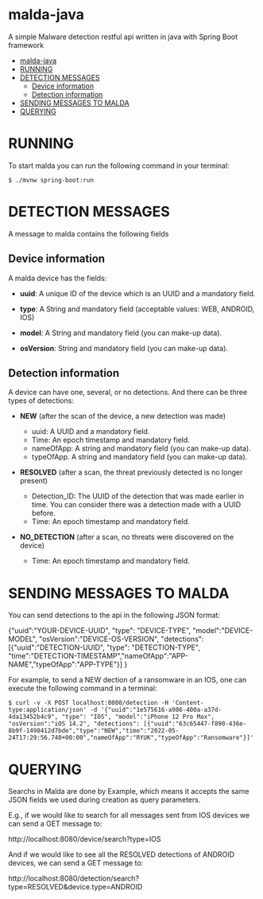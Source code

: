 # malda-java
A simple Malware detection restful api written in java with Spring Boot framework

- [malda-java](#malda-java)
- [RUNNING](#running)
- [DETECTION MESSAGES](#detection-messages)
  - [Device information](#device-information)
  - [Detection information](#detection-information)
- [SENDING MESSAGES TO MALDA](#sending-messages-to-malda)
- [QUERYING](#querying)

# RUNNING
To start malda you can run the following command in your terminal:

```shell
$ ./mvnw spring-boot:run
```

# DETECTION MESSAGES
A message to malda contains the following fields

## Device information
A malda device has the fields:

- **uuid**: A unique ID of the device which is an UUID and a mandatory field.

- **type**: A String and mandatory field (acceptable values: WEB, ANDROID, IOS)

- **model**: A String and mandatory field (you can make-up data).

- **osVersion**: String and mandatory field (you can make-up data).

## Detection information
A device can have one, several, or no detections. And there can be three types of detections:

- **NEW** (after the scan of the device, a new detection was made)
  - uuid: A UUID and a mandatory field.
  - Time: An epoch timestamp and mandatory field.
  - nameOfApp: A string and mandatory field (you can make-up data).
  - typeOfApp. A string and mandatory field (you can make-up data).

- **RESOLVED** (after a scan, the threat previously detected is no longer present)
  - Detection_ID: The UUID of the detection that was made earlier in time. You can consider there was a detection made with a UUID before.
  - Time: An epoch timestamp and mandatory field.

- **NO_DETECTION** (after a scan, no threats were discovered on the device)
  - Time: An epoch timestamp and mandatory field.

# SENDING MESSAGES TO MALDA
You can send detections to the api in the following JSON format:

{"uuid":"YOUR-DEVICE-UUID", "type": "DEVICE-TYPE", "model":"DEVICE-MODEL", "osVersion":"DEVICE-OS-VERSION", "detections": [{"uuid":"DETECTION-UUID", "type": "DETECTION-TYPE", "time":"DETECTION-TIMESTAMP","nameOfApp":"APP-NAME","typeOfApp":"APP-TYPE"}] }

For example, to send a NEW dection of a ransomware in an IOS, one can execute the following command in a terminal:

```shell
$ curl -v -X POST localhost:8080/detection -H 'Content-type:application/json' -d '{"uuid":"1e575616-a986-400a-a37d-4da13452b4c9", "type": "IOS", "model":"iPhone 12 Pro Max", "osVersion":"iOS 14.2", "detections": [{"uuid":"63c65447-f890-436e-8b9f-1498412d7bde","type":"NEW","time":"2022-05-24T17:29:56.740+00:00","nameOfApp":"RYUK","typeOfApp":"Ransomware"}]'
```

# QUERYING
Searchs in Malda are done by Example, which means it accepts the same JSON fields we used during creation as query parameters. 

E.g., if we would like to search for all messages sent from IOS devices we can send a GET message to:

http://localhost:8080/device/search?type=IOS

And if we would like to see all the RESOLVED detections of ANDROID devices, we can send a GET message to:

http://localhost:8080/detection/search?type=RESOLVED&device.type=ANDROID

